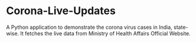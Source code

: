 # Corona-Live-Updates
A Python application to demonstrate the corona virus cases in India, state-wise. It fetches the live data from Ministry of Health Affairs Official Website.
